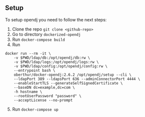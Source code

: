 ## Setup

To setup opendj you need to follow the next steps:

1. Clone the repo `git clone <github-repo>`
2. Go to directory `dockerized-opendj` 
3. Run `docker-compose build`
4. Run 
```
docker run --rm -it \
    -v $PWD/ldap/db:/opt/opendj/db:rw \
    -v $PWD/ldap/logs:/opt/opendj/logs:rw \
    -v $PWD/ldap/config:/opt/opendj/config:rw \
    --entrypoint bash \
    oberthur/docker-opendj:2.6.2 /opt/opendj/setup --cli \
    --ldapPort 389 --ldapsPort 636 --adminConnectorPort 4444 \
    --enableStartTLS --generateSelfSignedCertificate \
    --baseDN dc=example,dc=com \
    -h hostname \
    --rootUserPassword "password" \
    --acceptLicense --no-prompt
```
5. Run `docker-compose up`